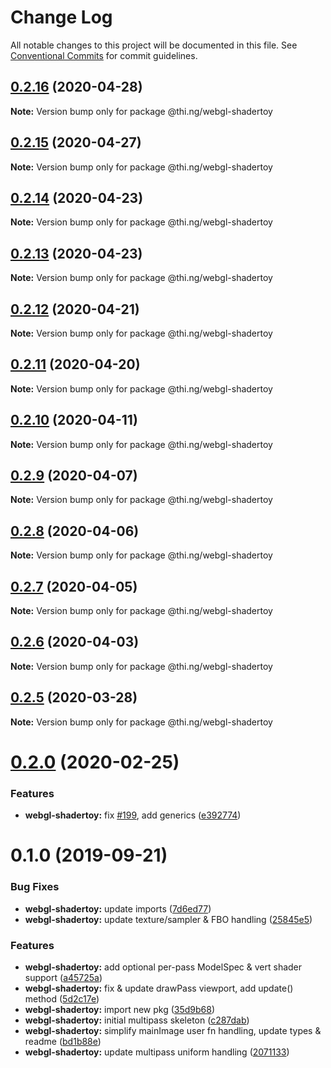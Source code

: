 # Change Log

All notable changes to this project will be documented in this file.
See [Conventional Commits](https://conventionalcommits.org) for commit guidelines.

## [0.2.16](https://github.com/thi-ng/umbrella/compare/@thi.ng/webgl-shadertoy@0.2.15...@thi.ng/webgl-shadertoy@0.2.16) (2020-04-28)

**Note:** Version bump only for package @thi.ng/webgl-shadertoy





## [0.2.15](https://github.com/thi-ng/umbrella/compare/@thi.ng/webgl-shadertoy@0.2.14...@thi.ng/webgl-shadertoy@0.2.15) (2020-04-27)

**Note:** Version bump only for package @thi.ng/webgl-shadertoy





## [0.2.14](https://github.com/thi-ng/umbrella/compare/@thi.ng/webgl-shadertoy@0.2.13...@thi.ng/webgl-shadertoy@0.2.14) (2020-04-23)

**Note:** Version bump only for package @thi.ng/webgl-shadertoy





## [0.2.13](https://github.com/thi-ng/umbrella/compare/@thi.ng/webgl-shadertoy@0.2.12...@thi.ng/webgl-shadertoy@0.2.13) (2020-04-23)

**Note:** Version bump only for package @thi.ng/webgl-shadertoy





## [0.2.12](https://github.com/thi-ng/umbrella/compare/@thi.ng/webgl-shadertoy@0.2.11...@thi.ng/webgl-shadertoy@0.2.12) (2020-04-21)

**Note:** Version bump only for package @thi.ng/webgl-shadertoy





## [0.2.11](https://github.com/thi-ng/umbrella/compare/@thi.ng/webgl-shadertoy@0.2.10...@thi.ng/webgl-shadertoy@0.2.11) (2020-04-20)

**Note:** Version bump only for package @thi.ng/webgl-shadertoy





## [0.2.10](https://github.com/thi-ng/umbrella/compare/@thi.ng/webgl-shadertoy@0.2.9...@thi.ng/webgl-shadertoy@0.2.10) (2020-04-11)

**Note:** Version bump only for package @thi.ng/webgl-shadertoy





## [0.2.9](https://github.com/thi-ng/umbrella/compare/@thi.ng/webgl-shadertoy@0.2.8...@thi.ng/webgl-shadertoy@0.2.9) (2020-04-07)

**Note:** Version bump only for package @thi.ng/webgl-shadertoy





## [0.2.8](https://github.com/thi-ng/umbrella/compare/@thi.ng/webgl-shadertoy@0.2.7...@thi.ng/webgl-shadertoy@0.2.8) (2020-04-06)

**Note:** Version bump only for package @thi.ng/webgl-shadertoy





## [0.2.7](https://github.com/thi-ng/umbrella/compare/@thi.ng/webgl-shadertoy@0.2.6...@thi.ng/webgl-shadertoy@0.2.7) (2020-04-05)

**Note:** Version bump only for package @thi.ng/webgl-shadertoy





## [0.2.6](https://github.com/thi-ng/umbrella/compare/@thi.ng/webgl-shadertoy@0.2.5...@thi.ng/webgl-shadertoy@0.2.6) (2020-04-03)

**Note:** Version bump only for package @thi.ng/webgl-shadertoy





## [0.2.5](https://github.com/thi-ng/umbrella/compare/@thi.ng/webgl-shadertoy@0.2.4...@thi.ng/webgl-shadertoy@0.2.5) (2020-03-28)

**Note:** Version bump only for package @thi.ng/webgl-shadertoy





# [0.2.0](https://github.com/thi-ng/umbrella/compare/@thi.ng/webgl-shadertoy@0.1.4...@thi.ng/webgl-shadertoy@0.2.0) (2020-02-25)


### Features

* **webgl-shadertoy:** fix [#199](https://github.com/thi-ng/umbrella/issues/199), add generics ([e392774](https://github.com/thi-ng/umbrella/commit/e392774945e4d29f145dba2fd17f99919b2c5fd5))





# 0.1.0 (2019-09-21)

### Bug Fixes

* **webgl-shadertoy:** update imports ([7d6ed77](https://github.com/thi-ng/umbrella/commit/7d6ed77))
* **webgl-shadertoy:** update texture/sampler & FBO handling ([25845e5](https://github.com/thi-ng/umbrella/commit/25845e5))

### Features

* **webgl-shadertoy:** add optional per-pass ModelSpec & vert shader support ([a45725a](https://github.com/thi-ng/umbrella/commit/a45725a))
* **webgl-shadertoy:** fix & update drawPass viewport, add update() method ([5d2c17e](https://github.com/thi-ng/umbrella/commit/5d2c17e))
* **webgl-shadertoy:** import new pkg ([35d9b68](https://github.com/thi-ng/umbrella/commit/35d9b68))
* **webgl-shadertoy:** initial multipass skeleton ([c287dab](https://github.com/thi-ng/umbrella/commit/c287dab))
* **webgl-shadertoy:** simplify mainImage user fn handling, update types & readme ([bd1b88e](https://github.com/thi-ng/umbrella/commit/bd1b88e))
* **webgl-shadertoy:** update multipass uniform handling ([2071133](https://github.com/thi-ng/umbrella/commit/2071133))
